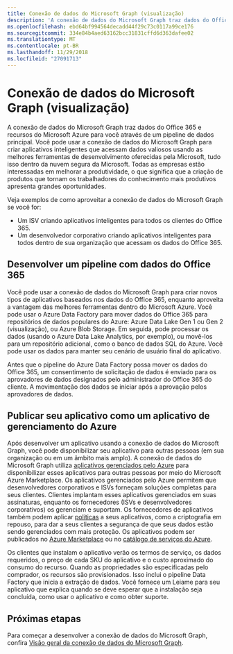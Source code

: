 ```yaml
---
title: Conexão de dados do Microsoft Graph (visualização)
description: 'A conexão de dados do Microsoft Graph traz dados do Office 365 e recursos do Microsoft Azure para você através de um pipeline de dados principal. Você pode usar a conexão de dados do Microsoft Graph para criar aplicativos inteligentes que acessam dados valiosos usando as melhores ferramentas de desenvolvimento oferecidas pela Microsoft, tudo isso dentro da nuvem segura da Microsoft. Todas as empresas estão interessadas em melhorar a produtividade, o que significa que a criação de produtos que tornam os trabalhadores do conhecimento mais produtivos apresenta grandes oportunidades. '
ms.openlocfilehash: ebd64bf994564decadd44f29c73c0117a99ce176
ms.sourcegitcommit: 334e84b4aed63162bcc31831cffd6d363dafee02
ms.translationtype: MT
ms.contentlocale: pt-BR
ms.lasthandoff: 11/29/2018
ms.locfileid: "27091713"
---
```

# <a name="microsoft-graph-data-connect-preview"></a>Conexão de dados do Microsoft Graph (visualização)

A conexão de dados do Microsoft Graph traz dados do Office 365 e recursos do Microsoft Azure para você através de um pipeline de dados principal. Você pode usar a conexão de dados do Microsoft Graph para criar aplicativos inteligentes que acessam dados valiosos usando as melhores ferramentas de desenvolvimento oferecidas pela Microsoft, tudo isso dentro da nuvem segura da Microsoft. Todas as empresas estão interessadas em melhorar a produtividade, o que significa que a criação de produtos que tornam os trabalhadores do conhecimento mais produtivos apresenta grandes oportunidades. 

Veja exemplos de como aproveitar a conexão de dados do Microsoft Graph se você for:

- Um ISV criando aplicativos inteligentes para todos os clientes do Office 365.
- Um desenvolvedor corporativo criando aplicativos inteligentes para todos dentro de sua organização que acessam os dados do Office 365.

## <a name="develop-a-pipeline-with-office-365-data"></a>Desenvolver um pipeline com dados do Office 365
Você pode usar a conexão de dados do Microsoft Graph para criar novos tipos de aplicativos baseados nos dados do Office 365, enquanto aproveita a vantagem das melhores ferramentas dentro do Microsoft Azure. Você pode usar o Azure Data Factory para mover dados do Office 365 para repositórios de dados populares do Azure: Azure Data Lake Gen 1 ou Gen 2 (visualização), ou Azure Blob Storage. Em seguida, pode processar os dados (usando o Azure Data Lake Analytics, por exemplo), ou movê-los para um repositório adicional, como o banco de dados SQL do Azure. Você pode usar os dados para manter seu cenário de usuário final do aplicativo.

Antes que o pipeline do Azure Data Factory possa mover os dados do Office 365, um consentimento de solicitação de dados é enviado para os aprovadores de dados designados pelo administrador do Office 365 do cliente. A movimentação dos dados se iniciar após a aprovação pelos aprovadores de dados.

## <a name="publish-your-app-as-an-azure-managed-application"></a>Publicar seu aplicativo como um aplicativo de gerenciamento do Azure
Após desenvolver um aplicativo usando a conexão de dados do Microsoft Graph, você pode disponibilizar seu aplicativo para outras pessoas (em sua organização ou em um âmbito mais amplo). A conexão de dados do Microsoft Graph utiliza [aplicativos gerenciados pelo Azure](https://docs.microsoft.com/pt-BR/azure/managed-applications/overview) para disponibilizar esses aplicativos para outras pessoas por meio do Microsoft Azure Marketplace. Os aplicativos gerenciados pelo Azure permitem que desenvolvedores corporativos e ISVs forneçam soluções completas para seus clientes. Clientes implantam esses aplicativos gerenciados em suas assinaturas, enquanto os fornecedores (ISVs e desenvolvedores corporativos) os gerenciam e suportam. Os fornecedores de aplicativos também podem aplicar [políticas](https://docs.microsoft.com/pt-BR/azure/managed-applications/overview#azure-policy) a seus aplicativos, como a criptografia em repouso, para dar a seus clientes a segurança de que seus dados estão sendo gerenciados com mais proteção. Os aplicativos podem ser publicados no [Azure Marketplace](https://docs.microsoft.com/pt-BR/azure/managed-applications/publish-marketplace-app) ou no [catálogo de serviços do Azure](https://docs.microsoft.com/pt-BR/azure/managed-applications/publish-service-catalog-app).

Os clientes que instalam o aplicativo verão os termos de serviço, os dados requeridos, o preço de cada SKU do aplicativo e o custo aproximado do consumo do recurso. Quando as propriedades são especificadas pelo comprador, os recursos são provisionados. Isso inclui o pipeline Data Factory que inicia a extração de dados. Você fornece um Leiame para seu aplicativo que explica quando se deve esperar que a instalação seja concluída, como usar o aplicativo e como obter suporte.

## <a name="next-steps"></a>Próximas etapas 
Para começar a desenvolver a conexão de dados do Microsoft Graph, confira [Visão geral da conexão de dados do Microsoft Graph](data-connect-concept-overview.md).
